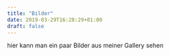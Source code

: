```yaml
---
title: "Bilder"
date: 2019-03-29T16:28:29+01:00
draft: false
---
```


hier kann man ein paar Bilder aus meiner Gallery sehen